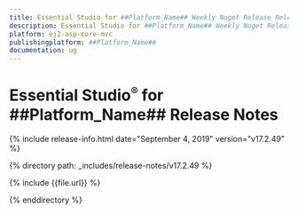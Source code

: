 ```yaml
---
title: Essential Studio for ##Platform_Name## Weekly Nuget Release Release Notes  
description: Essential Studio for ##Platform_Name## Weekly Nuget Release Release Notes  
platform: ej2-asp-core-mvc
publishingplatform: ##Platform_Name##
documentation: ug
---
```


# Essential Studio<sup style="font-size:70%">&reg;</sup> for  ##Platform_Name##  Release Notes  

{% include release-info.html date="September 4, 2019"   version="v17.2.49"  %} 

{% directory path: _includes/release-notes/v17.2.49 %}

{% include {{file.url}} %}

{% enddirectory %}
